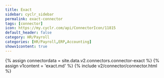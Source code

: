```yaml
---
title: Exact
sidebar: cyclr_sidebar
permalink: exact-connector
tags: [connector]
icon: https://my.cyclr.com/api/ConnectorIcon/11815
default_header: false
category: HR/Payroll
categories: [HR/Payroll,ERP,Accounting]
showv1content: true
---
```

{% assign connectordata = site.data.v2.connectors.connector-exact %}
{% assign v1content = 'exact.md' %}
{% include v2/connector/connector.html %}	